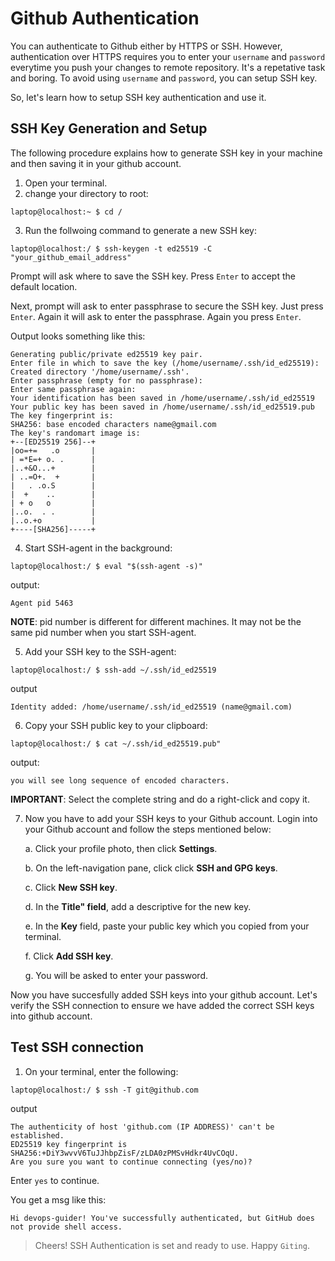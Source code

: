 # Github Authentication
You can authenticate to Github either by  HTTPS or SSH. However, authentication over HTTPS requires you to enter your `username` and `password` everytime you push your changes to remote repository. It's a repetative task and boring. To avoid using `username` and `password`, you can setup SSH key.

So, let's learn how to setup SSH key authentication and use it.

## SSH Key Generation and Setup

The following procedure explains how to generate SSH key in your machine and then saving it in your github account.

1. Open your terminal.
2. change your directory to root:
````
laptop@localhost:~ $ cd /
````

3. Run the follwoing command to generate a new SSH key:
```
laptop@localhost:/ $ ssh-keygen -t ed25519 -C "your_github_email_address"
````
Prompt will ask where to save the SSH key. Press `Enter` to accept the default location.

Next, prompt will ask to enter passphrase to secure the SSH key. Just press `Enter`. Again it will ask to enter the passphrase. Again you press `Enter`.

Output looks something like this:
````
Generating public/private ed25519 key pair.
Enter file in which to save the key (/home/username/.ssh/id_ed25519): 
Created directory '/home/username/.ssh'.
Enter passphrase (empty for no passphrase): 
Enter same passphrase again: 
Your identification has been saved in /home/username/.ssh/id_ed25519
Your public key has been saved in /home/username/.ssh/id_ed25519.pub
The key fingerprint is:
SHA256: base encoded characters name@gmail.com
The key's randomart image is:
+--[ED25519 256]--+
|oo=+=   .o       |
| =*E=+ o. .      |
|..+&O...+        |
| ..=O+.  +       |
|   . .o.S        |
|  +    ..        |
| + o   o         |
|..o.  . .        |
|..o.+o           |
+----[SHA256]-----+
````

4. Start SSH-agent in the background:
````
laptop@localhost:/ $ eval "$(ssh-agent -s)"
````

output:
````
Agent pid 5463
````

**NOTE**: pid number is different for different machines. It may not be the same pid number when you start SSH-agent.

5. Add your SSH key to the SSH-agent:
````
laptop@localhost:/ $ ssh-add ~/.ssh/id_ed25519
````

output
````
Identity added: /home/username/.ssh/id_ed25519 (name@gmail.com)
````

6. Copy your SSH public key to your clipboard:
````
laptop@localhost:/ $ cat ~/.ssh/id_ed25519.pub"
````

output:
````
you will see long sequence of encoded characters.
````

**IMPORTANT**: Select the complete string and do a right-click and copy it.

7. Now you have to add your SSH keys to your Github account. Login into your Github account and follow the steps mentioned below:

   a. Click your profile photo, then click **Settings**.

   b. On the left-navigation pane, click click  **SSH and GPG keys**.

   c. Click **New SSH key**.

   d. In the **Title" field**, add a descriptive for the new key.

   e. In the **Key** field, paste your public key which you copied from your terminal.

   f. Click **Add SSH key**.

   g. You will be asked to enter your password.

Now you have succesfully added SSH keys into your github account. Let's verify the SSH connection to ensure we have added the correct SSH keys into github account.

## Test SSH connection

1. On your terminal, enter the following:
````
laptop@localhost:/ $ ssh -T git@github.com
````

output
````
The authenticity of host 'github.com (IP ADDRESS)' can't be established.
ED25519 key fingerprint is SHA256:+DiY3wvvV6TuJJhbpZisF/zLDA0zPMSvHdkr4UvCOqU.
Are you sure you want to continue connecting (yes/no)?
````

Enter `yes` to continue.

You get a msg like this:
````
Hi devops-guider! You've successfully authenticated, but GitHub does not provide shell access.
````

> Cheers! SSH Authentication is set and ready to use. Happy `Giting`.

